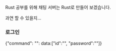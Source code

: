 Rust 공부를 위해 채팅 서버는 Rust로 만들어 보겠습니다.

과연 할 수 있을지...


### 로그인
{"command": "": data:["id":"", "password":""]}